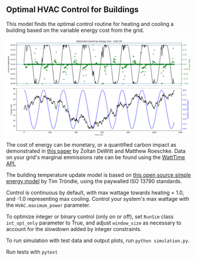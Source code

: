## Optimal HVAC Control for Buildings

This model finds the optimal control routine for heating and cooling a building based on the variable energy cost from
the grid. 

<img src="./docs/test_img.png" alt="Test data" width="800">

The cost of energy can be monetary, or a quantified carbon impact as demonstrated in
[this paper](https://www.watttime.org/app/uploads/2019/03/Optimal-Refrigeration-Control-For-Soda-Vending-Machines_May_2015.pdf)
by Zoltan DeWitt and Matthew Roeschke. Data on your grid's marginal emmissions rate can be found using the
[WattTime API.](https://www.watttime.org/api-documentation/#introduction)

The building temperature update model is based on [this open source simple energy model](https://github.com/timtroendle/simple-simple)
by Tim Tröndle, using the paywalled ISO 13790 standards.

Control is continuous by default, with max wattage towards heating = 1.0, and -1.0 representing max cooling. Control
your system's max wattage with the `HVAC.maximum_power` parameter.

To optimize integer or binary control (only on or off), set `RunSim` class `int_opt_only` parameter to True, and
adjust `window_size` as necessary to account for the slowdown added by integer constraints.

To run simulation with test data and output plots, run `python simulation.py`.

Run tests with `pytest`

